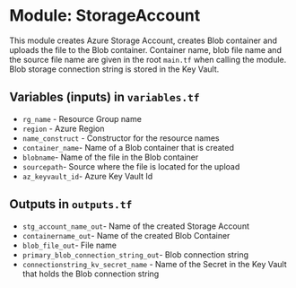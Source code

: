 # Module: StorageAccount
This module creates Azure Storage Account, creates Blob container and uploads the file to the Blob container.
Container name, blob file name and the source file name are given in the root `main.tf` when calling the module. Blob storage connection string is stored in the Key Vault.

## Variables (inputs) in `variables.tf`
* `rg_name` - Resource Group name
* `region` - Azure Region
* `name_construct` - Constructor for the resource names
* `container_name`- Name of a Blob container that is created
* `blobname`- Name of the file in the Blob container
* `sourcepath`- Source where the file is located for the upload
* `az_keyvault_id`- Azure Key Vault Id

## Outputs in `outputs.tf`
* `stg_account_name_out`- Name of the created Storage Account
* `containername_out`- Name of the created Blob Container
* `blob_file_out`- File name
* `primary_blob_connection_string_out`- Blob connection string
* `connectionstring_kv_secret_name` - Name of the Secret in the Key Vault that holds the Blob connection string
